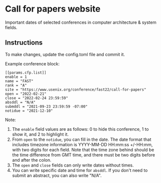 # Call for papers website
Important dates of selected conferences in computer architecture & system fields.



## Instructions
To make changes, update the config.toml file and commit it.

Example conference block:
```
[[params.cfp.list]]
enable = 1
name = "FAST"
rank = "A"
site = "https://www.usenix.org/conference/fast22/call-for-papers"
open = "2022-02-21"
close = "2022-02-24 23:59:59"
absddl = "N/A"
submddl = "2021-09-23 23:59:59 -07:00"
notidue = "2021-12-10"
```

Note:
1. The `enable` field values are as follows: 0 to hide this conference, 1 to show it, and 2 to highlight it.
2. From `open` to the `notidue`, you can fill in the date. The date format that includes timezone information is YYYY-MM-DD HH:mm:ss +/-HH:mm, with two digits for each field. Note that the time zone behind should be the time difference from GMT time, and there must be two digits before and after the colon.
3. The `open` and `close` fields can only write dates without times.
4. You can write specific date and time for `absddl`. If you don't need to submit an abstract, you can also write "N/A".
